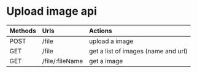 # Upload image api

| Methods | Urls            | Actions                             |
|:--------|:----------------|:------------------------------------|
| POST    | /file           | upload a image                      |
| GET     | /file           | get a list of images (name and url) |
| GET     | /file/:fileName | get a image                         |